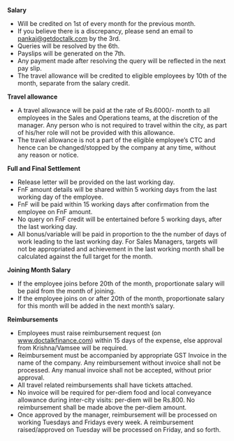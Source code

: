 **Salary**
- Will be credited on 1st of every month for the previous month.
- If you believe there is a discrepancy, please send an email to pankaj@getdoctalk.com by the 3rd.
- Queries will be resolved by the 6th.
- Payslips will be generated on the 7th.
- Any payment made after resolving the query will be reflected in the next pay slip.
- The travel allowance will be credited to eligible employees by 10th of the month, separate from the salary credit.

**Travel allowance**
- A travel allowance will be paid at the rate of Rs.6000/- month to all employees in the Sales and Operations teams, at the discretion of the manager. Any person who is not required to travel within the city, as part of his/her role will not be provided with this allowance.
- The travel allowance is not a part of the eligible employee’s CTC and hence can be changed/stopped by the company at any time, without any reason or notice.

**Full and Final Settlement**
- Release letter will be provided on the last working day.
- FnF amount details will be shared within 5 working days from the last working day of the employee.
- FnF will be paid within 15 working days after confirmation from the employee on FnF amount.
- No query on FnF credit will be entertained before 5 working days, after the last working day.
- All bonus/variable will be paid in proportion to the the number of days of work leading to the last working day. For Sales Managers, targets will not be appropriated and achievement in the last working month shall be calculated against the full target for the month.

**Joining Month Salary**
- If the employee joins before 20th of the month, proportionate salary will be paid from the month of joining.
- If the employee joins on or after 20th of the month, proportionate salary for this month will be added in the next month’s salary.

**Reimbursements**
- Employees must raise reimbursement request (on www.doctalkfinance.com) within 15 days of the expense, else approval from Krishna/Vamsee will be required.
- Reimbursement must be accompanied by appropriate GST Invoice in the name of the company. Any reimbursement without invoice shall not be processed. Any manual invoice shall not be accepted, without prior approval.
- All travel related reimbursements shall have tickets attached.
- No invoice will be required for per-diem food and local conveyance allowance during inter-city visits: per-diem will be Rs.800. No reimbursement shall be made above the per-diem amount.
- Once approved by the manager, reimbursement will be processed on working Tuesdays and Fridays every week. A reimbursement raised/approved on Tuesday will be processed on Friday, and so forth.
